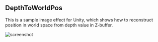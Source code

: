 DepthToWorldPos
---------------

This is a sample image effect for Unity, which shows how to reconstruct
position in world space from depth value in Z-buffer.

![screenshot](https://41.media.tumblr.com/bc5ed3c936330d98f96b3c62e0b57573/tumblr_nujt59GCDW1qio469o1_1280.png)

